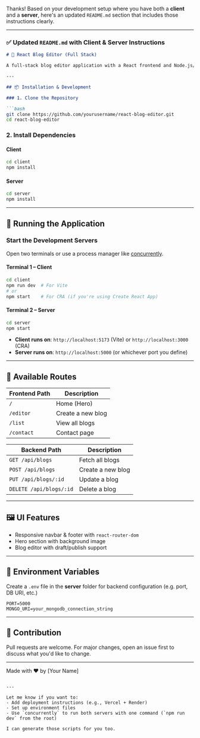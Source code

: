 Thanks! Based on your development setup where you have both a **client** and a **server**, here's an updated `README.md` section that includes those instructions clearly.

---

### ✅ Updated `README.md` with Client & Server Instructions

````markdown
# 📝 React Blog Editor (Full Stack)

A full-stack blog editor application with a React frontend and Node.js/Express backend.

---

## 📦 Installation & Development

### 1. Clone the Repository

```bash
git clone https://github.com/yourusername/react-blog-editor.git
cd react-blog-editor
````

### 2. Install Dependencies

#### Client

```bash
cd client
npm install
```

#### Server

```bash
cd server
npm install
```

---

## 🚀 Running the Application

### Start the Development Servers

Open two terminals or use a process manager like [concurrently](https://www.npmjs.com/package/concurrently).

#### Terminal 1 – Client

```bash
cd client
npm run dev  # For Vite
# or
npm start    # For CRA (if you're using Create React App)
```

#### Terminal 2 – Server

```bash
cd server
npm start
```

* **Client runs on**: `http://localhost:5173` (Vite) or `http://localhost:3000` (CRA)
* **Server runs on**: `http://localhost:5000` (or whichever port you define)

---

## 🔁 Available Routes

| Frontend Path | Description       |
| ------------- | ----------------- |
| `/`           | Home (Hero)       |
| `/editor`     | Create a new blog |
| `/list`       | View all blogs    |
| `/contact`    | Contact page      |

| Backend Path            | Description       |
| ----------------------- | ----------------- |
| `GET /api/blogs`        | Fetch all blogs   |
| `POST /api/blogs`       | Create a new blog |
| `PUT /api/blogs/:id`    | Update a blog     |
| `DELETE /api/blogs/:id` | Delete a blog     |

---

## 🖼️ UI Features

* Responsive navbar & footer with `react-router-dom`
* Hero section with background image
* Blog editor with draft/publish support

---

## 🔐 Environment Variables

Create a `.env` file in the **server** folder for backend configuration (e.g. port, DB URI, etc.)

```env
PORT=5000
MONGO_URI=your_mongodb_connection_string
```

---

## 🙌 Contribution

Pull requests are welcome. For major changes, open an issue first to discuss what you'd like to change.

---

Made with ❤️ by \[Your Name]

```

---

Let me know if you want to:
- Add deployment instructions (e.g., Vercel + Render)
- Set up environment files
- Use `concurrently` to run both servers with one command (`npm run dev` from the root)

I can generate those scripts for you too.
```
